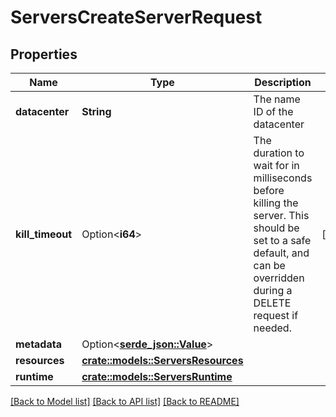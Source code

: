 # ServersCreateServerRequest

## Properties

Name | Type | Description | Notes
------------ | ------------- | ------------- | -------------
**datacenter** | **String** | The name ID of the datacenter | 
**kill_timeout** | Option<**i64**> | The duration to wait for in milliseconds before killing the server. This should be set to a safe default, and can be overridden during a DELETE request if needed. | [optional]
**metadata** | Option<[**serde_json::Value**](.md)> |  | 
**resources** | [**crate::models::ServersResources**](ServersResources.md) |  | 
**runtime** | [**crate::models::ServersRuntime**](ServersRuntime.md) |  | 

[[Back to Model list]](../README.md#documentation-for-models) [[Back to API list]](../README.md#documentation-for-api-endpoints) [[Back to README]](../README.md)


